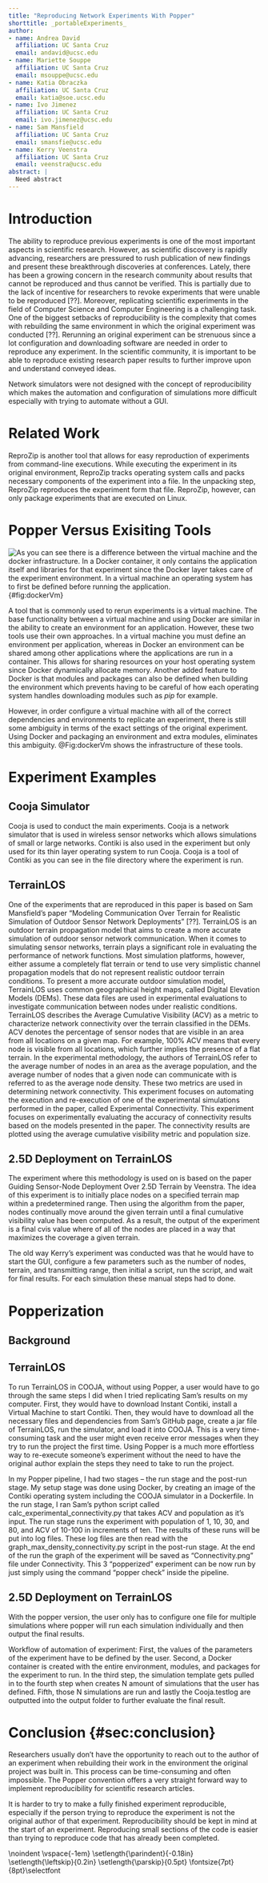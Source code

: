 ```yaml
---
title: "Reproducing Network Experiments With Popper"
shorttitle: _portableExperiments_
author:
- name: Andrea David
  affiliation: UC Santa Cruz
  email: andavid@ucsc.edu
- name: Mariette Souppe
  affiliation: UC Santa Cruz
  email: msouppe@ucsc.edu
- name: Katia Obraczka
  affiliation: UC Santa Cruz
  email: katia@soe.ucsc.edu
- name: Ivo Jimenez
  affiliation: UC Santa Cruz
  email: ivo.jimenez@ucsc.edu
- name: Sam Mansfield 
  affiliation: UC Santa Cruz
  email: smansfie@ucsc.edu
- name: Kerry Veenstra 
  affiliation: UC Santa Cruz
  email: veenstra@ucsc.edu
abstract: |
  Need abstract
---
```


# Introduction
The ability to reproduce previous experiments is one of the most important aspects in scientific research. However, as scientific discovery is rapidly advancing, researchers are pressured to rush publication of new findings and present these breakthrough discoveries at conferences. Lately, there has been a growing concern in the research community about results that cannot be reproduced and thus cannot be verified. This is partially due to the lack of incentive for researchers to revoke experiments that were unable to be reproduced [??]. Moreover, replicating scientific experiments in the field of Computer Science and Computer Engineering is a challenging task. One of the biggest setbacks of reproducibility is the complexity that comes with rebuilding the same environment in which the original experiment was conducted [??]. Rerunning an original experiment can be strenuous since a lot configuration and downloading software are needed in order to reproduce any experiment. In the scientific community, it is important to be able to reproduce existing research paper results to further improve upon and understand conveyed ideas.

Network simulators were not designed with the concept of reproducibility which makes the automation and configuration of simulations more difficult especially with trying to automate without a GUI.




# Related Work
ReproZip is another tool that allows for easy reproduction of experiments from command-line executions. While executing the experiment in its original environment, ReproZip tracks operating system calls and packs necessary components of the experiment into a file. In the unpacking step, ReproZip reproduces the experiment form that file. ReproZip, however, can only package experiments that are executed on Linux.


# Popper Versus Exisiting Tools 
![As you can see there is a difference between the virtual machine and the docker infrastructure. In a Docker container, it only contains the application itself and libraries for that experiment since the Docker layer takes care of the experiment environment. In a virtual machine an operating system has to first be defined before running the application.
](figures/dockerVm.png){#fig:dockerVm}
	
A tool that is commonly used to rerun experiments is a virtual machine. The base functionality between a virtual machine and using Docker are similar in the ability to create an environment for
an application. However, these two tools use their own approaches. In a virtual machine you must define an environment per application, whereas in Docker an environment can be shared among other applications where the applications are run in a container. This allows for sharing resources on your host operating system since Docker dynamically allocate memory. Another added feature to
Docker is that modules and packages can also be defined when building the environment which prevents having to be careful of how each operating system handles downloading modules such as *pip* for example.

However, in order configure a virtual machine with all of the correct dependencies and environments to replicate an experiment, there is still some ambiguity in terms of the exact settings of the original experiment. Using Docker and packaging an environment and extra modules, eliminates this ambiguity. @Fig:dockerVm shows the infrastructure of these tools.

# Experiment Examples

## Cooja Simulator
Cooja is used to conduct the main experiments. Cooja is a network simulator that is used in wireless sensor networks which allows simulations of small or large networks. Contiki is also used in the experiment but only used for its thin layer operating system to run Cooja. Cooja is a tool of Contiki as you can see in the file directory where the experiment is run. 

## TerrainLOS
One of the experiments that are reproduced in this paper is based on Sam Mansfield’s paper “Modeling Communication Over Terrain for Realistic Simulation of Outdoor Sensor Network Deployments” [??]. TerrainLOS is an outdoor terrain propagation model that aims to create a more accurate simulation of outdoor sensor network communication. When it comes to simulating sensor networks, terrain plays a significant role in evaluating the performance of network functions. Most simulation platforms, however, either assume a completely flat terrain or tend to use very simplistic channel propagation models that do not represent realistic outdoor terrain conditions. To present a more accurate outdoor simulation model, TerrainLOS uses common geographical height maps, called Digital Elevation Models (DEMs). These data files are used in experimental evaluations to investigate communication between nodes under realistic conditions. TerrainLOS describes the Average Cumulative Visibility (ACV) as a metric to characterize network connectivity over the terrain classified in the DEMs. ACV denotes the percentage of sensor nodes that are visible in an area from all locations on a given map. For example, 100% ACV means that every node is visible from all locations, which further implies the presence of a flat terrain. In the experimental methodology, the authors of TerrainLOS refer to the average number of nodes in an area as the average population, and the average number of nodes that a given node can communicate with is referred to as the average node density. These two metrics are used in determining network connectivity. This experiment focuses on automating the execution and re-execution of one of the experimental simulations performed in the paper, called Experimental Connectivity. This experiment focuses on experimentally evaluating the accuracy of connectivity results based on the models presented in the paper. The connectivity results are plotted using the average cumulative visibility metric and population size. 


## 2.5D Deployment on TerrainLOS
The experiment where this methodology is used on is based on the paper Guiding Sensor-Node Deployment Over 2.5D Terrain by Veenstra. The idea of this experiment is to initially place nodes on a specified terrain map within a predetermined range. Then using the algorithm from the paper, nodes continually move around the given terrain until a final cumulative visibility value has been computed. As a result, the output of the experiment is a final cvis value where of all of the nodes are placed in a way that maximizes the coverage a given terrain.

The old way Kerry’s experiment was conducted was that he would have to start the GUI, configure a few parameters such as the number of nodes, terrain, and transmitting range, then initial a script, run the script, and wait for final results. For each simulation these manual steps had to done. 

# Popperization

## Background

## TerrainLOS
To run TerrainLOS in COOJA, without using Popper, a user would have to go through the same steps I did when I tried replicating Sam’s results on my computer. First, they would have to download Instant Contiki, install a Virtual Machine to start Contiki. Then, they would have to download all the necessary files and dependencies from Sam’s GitHub page, create a jar file of TerrainLOS, run the simulator, and load it into COOJA. This is a very time-consuming task and the user might even receive error messages when they try to run the project the first time. Using Popper is a much more effortless way to re-execute someone’s experiment without the need to have the original author explain the steps they need to take to run the project. 

In my Popper pipeline, I had two stages – the run stage and the post-run stage. My setup stage was done using Docker, by creating an image of the Contiki operating system including the COOJA simulator in a Dockerfile. In the run stage, I ran Sam’s python script called calc_experimental_connectivity.py that takes ACV and population as it’s input. The run stage runs the experiment with population of 1, 10, 30, and 80, and ACV of 10-100 in increments of ten. The results of these runs will be put into log files. These log files are then read with the graph_max_density_connectivity.py script in the post-run stage. At the end of the run the graph of the experiment will be saved as “Connectivity.png” file under Connectivity. This 3 “popperized” experiment can be now run by just simply using the command “popper check” inside the pipeline.


## 2.5D Deployment on TerrainLOS
With the popper version, the user only has to configure one file for multiple simulations where popper will run each simulation individually and then output the final results.

Workflow of automation of experiment: First, the values of the parameters of the experiment have to be defined by the user. Second, a Docker container is created with the entire environment, modules, and packages for the experiment to run. In the third step, the simulation template gets pulled in to the fourth step when creates N amount of simulations that the user has defined. Fifth, those N simulations are run and lastly the Cooja.testlog are outputted into the output folder to further evaluate the final result.


# Conclusion {#sec:conclusion}
Researchers usually don’t have the opportunity to reach out to the author of an experiment when rebuilding their work in the environment the original project was built in. This process can be time-consuming and often impossible. The Popper convention offers a very straight forward way to implement reproducibility for scientific research articles.

It is harder to try to make a fully finished experiment reproducible, especially if the person trying to reproduce the experiment is not the original author of that experiment. Reproducibility should be kept in mind at the start of an experiment. Reproducing small sections of the code is easier than trying to reproduce code that has already been completed. 




\noindent
\vspace{-1em}
\setlength{\parindent}{-0.18in}
\setlength{\leftskip}{0.2in}
\setlength{\parskip}{0.5pt}
\fontsize{7pt}{8pt}\selectfont

